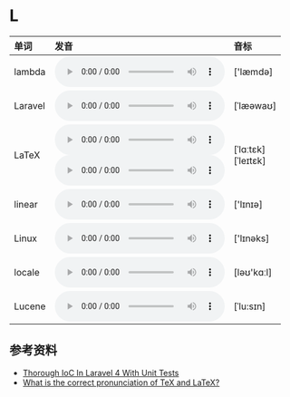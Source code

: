 
# L

| 单词  | 发音 | 音标 |
| :-- | :-- | :-- |
| lambda | <audio :src="$withBase('/audio/lambda.mp3')" controls="controls" controlslist="nodownload"></audio> | ['læmdə] |
| Laravel | <audio :src="$withBase('/audio/Laravel.mp3')" controls="controls" controlslist="nodownload"></audio> | [ˈlæəwaʊ] |
| LaTeX | <audio :src="$withBase('/audio/LaTeX-0.mp3')" controls="controls" controlslist="nodownload"></audio><br/><audio :src="$withBase('/audio/LaTeX-1.mp3')" controls="controls" controlslist="nodownload"></audio> | [ˈlɑːtɛk]<br/>[ˈleɪtɛk] |
| linear | <audio :src="$withBase('/audio/linear.mp3')" controls="controls" controlslist="nodownload"></audio> | ['lɪnɪə] |
| Linux | <audio :src="$withBase('/audio/Linux.mp3')" controls="controls" controlslist="nodownload"></audio> | ['lɪnəks] |
| locale | <audio :src="$withBase('/audio/locale.mp3')" controls="controls" controlslist="nodownload"></audio> | [ləʊ'kɑːl] |
| Lucene | <audio :src="$withBase('/audio/Lucene.mp3')" controls="controls" controlslist="nodownload"></audio> | [ˈlu:sɪn] |

## 参考资料

- [Thorough IoC In Laravel 4 With Unit Tests](https://www.youtube.com/watch?v=F1VyHfoUuLU&feature=youtu.be)
- [What is the correct pronunciation of TeX and LaTeX?](https://tex.stackexchange.com/questions/17502/what-is-the-correct-pronunciation-of-tex-and-latex)
